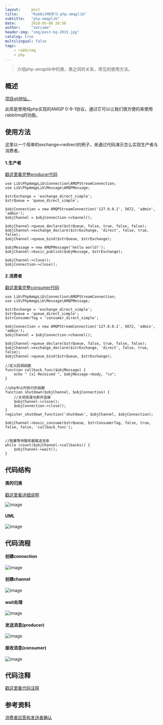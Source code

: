 ```yaml
---
layout:     post
title:      "RabbitMQ学习-php-amqplib"
subtitle:   "php-amqplib"
date:       2018-05-08 20:50
author:     "zwtisme"
header-img: "img/post-bg-2015.jpg"
catalog: true
multilingual: false
tags:
    - rabbitmq
    - php
---
```


> 介绍php-amqplib中的类，类之间的关系，常见的使用方法。

## 概述

[项目git地址。](https://github.com/php-amqplib/php-amqplib)

此库是使用纯php实现的AMQP 0-9-1协议，通过它可以让我们很方便的来使用rabbitmq的功能。

## 使用方法

这里以一个简单的exchange=redirect的例子，来通过代码演示怎么实现生产者与消费者。

#### 1.生产者

[戳这里看完整producer代码](https://github.com/zwtisme/rabbitmq-study/blob/master/direct_simple_producer.php)

```linux
use Lib\PhpAmqpLib\Connection\AMQPStreamConnection;
use Lib\PhpAmqpLib\Message\AMQPMessage;

$strExchange = 'exchange_direct_simple';
$strQueue = 'queue_direct_simple';

$objConnection = new AMQPStreamConnection('127.0.0.1', 5672, 'admin', 'admin');
$objChannel = $objConnection->channel();

$objChannel->queue_declare($strQueue, false, true, false, false);
$objChannel->exchange_declare($strExchange, 'direct', false, true, false);
$objChannel->queue_bind($strQueue, $strExchange);

$objMessage = new AMQPMessage('hello world!');
$objChannel->basic_publish($objMessage, $strExchange);

$objChannel->close();
$objConnection->close();
```

#### 2.消费者

[戳这里看完整consumer代码](https://github.com/zwtisme/rabbitmq-study/blob/master/direct_simple_consumer.php)

```linux
use Lib\PhpAmqpLib\Connection\AMQPStreamConnection;
use Lib\PhpAmqpLib\Message\AMQPMessage;

$strExchange = 'exchange_direct_simple';
$strQueue = 'queue_direct_simple';
$strConsumerTag = 'consumer_direct_simple';

$objConnection = new AMQPStreamConnection('127.0.0.1', 5672, 'admin', 'admin');
$objChannel = $objConnection->channel();

$objChannel->queue_declare($strQueue, false, true, false, false);
$objChannel->exchange_declare($strExchange, 'direct', false, true, false);
$objChannel->queue_bind($strQueue, $strExchange);

//定义回调函数
function callback_func($objMessage) {
    echo " [x] Received ", $objMessage->body, "\n";
}

//php中止时执行的函数
function shutdown($objChannel, $objConnection) {
    //关闭信道与断开连接
    $objChannel->close();
    $objConnection->close();
}
register_shutdown_function('shutdown', $objChannel, $objConnection);

$objChannel->basic_consume($strQueue, $strConsumerTag, false, true, false, false, 'callback_func');


//阻塞等待服务器推送消息
while (count($objChannel->callbacks)) {
    $objChannel->wait();
}

```

## 代码结构

#### 类的归类

[戳这里看详细说明](http://naotu.baidu.com/file/31363a3566b1fdffedb4693cb3cc679b?token=6679f43790e2f5dc)

![image](https://github.com/xuanxuan2016/xuanxuan2016.github.io/blob/master/img/2018-05-08-6-rabbitmq-study-php-amqplib/class_relation.png?raw=true)

#### UML

![image](https://github.com/xuanxuan2016/xuanxuan2016.github.io/blob/master/img/2018-05-08-6-rabbitmq-study-php-amqplib/uml_combine_1.png?raw=true)

## 代码流程

#### 创建connection

![image](https://github.com/xuanxuan2016/xuanxuan2016.github.io/blob/master/img/2018-05-08-6-rabbitmq-study-php-amqplib/connection_flow.png?raw=true)

#### 创建channel

![image](https://github.com/xuanxuan2016/xuanxuan2016.github.io/blob/master/img/2018-05-08-6-rabbitmq-study-php-amqplib/channel_flow.png?raw=true)

#### wait处理

![image](https://github.com/xuanxuan2016/xuanxuan2016.github.io/blob/master/img/2018-05-08-6-rabbitmq-study-php-amqplib/wait_flow.png?raw=true)

#### 发送消息(producer)

![image](https://github.com/xuanxuan2016/xuanxuan2016.github.io/blob/master/img/2018-05-08-6-rabbitmq-study-php-amqplib/producer_flow.png?raw=true)

#### 接收消息(consumer)

![image](https://github.com/xuanxuan2016/xuanxuan2016.github.io/blob/master/img/2018-05-08-6-rabbitmq-study-php-amqplib/consumer_flow.png?raw=true)

## 代码注释

[戳这里看代码注释](https://github.com/zwtisme/rabbitmq-study/tree/master/Lib/PhpAmqpLib)

## 参考资料

[消费者应答和发送者确认](https://www.jianshu.com/p/c0bfe198739e)



